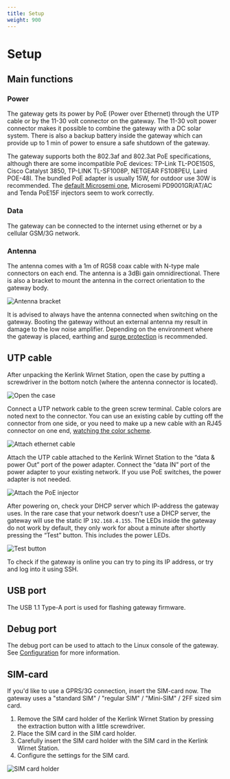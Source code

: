 ```yaml
---
title: Setup
weight: 900
---
```


# Setup

## Main functions

### Power

The gateway gets its power by PoE (Power over Ethernet) through the UTP cable or by the 11-30 volt connector on the gateway. The 11-30 volt power connector makes it possible to combine the gateway with a DC solar system. There is also a backup battery inside the gateway which can provide up to 1 min of power to ensure a safe shutdown of the gateway.

The gateway supports both the 802.3af and 802.3at PoE specifications, although there are some incompatible PoE devices: TP-Link TL-POE150S, Cisco Catalyst 3850, TP-LINK TL-SF1008P, NETGEAR FS108PEU, Laird POE-48I. The bundled PoE adapter is usually 15W, for outdoor use 30W is recommended. The [default Microsemi one](https://www.microsemi.com/product-directory/single-port-non-rackmount-midspans/3931-pd-3501g-ac), Microsemi PD9001GR/AT/AC and Tenda PoE15F injectors seem to work correctly.

### Data

The gateway can be connected to the internet using ethernet or by a cellular GSM/3G network.

### Antenna

The antenna comes with a 1m of RG58 coax cable with N-type male connectors on each end. The antenna is a 3dBi gain omnidirectional. There is also a bracket to mount the antenna in the correct orientation to the gateway body.

![Antenna bracket](kerlink-antenna.jpg)

It is advised to always have the antenna connected when switching on the gateway. Booting the gateway without an external antenna my result in damage to the low noise amplifier. Depending on the environment where the gateway is placed, earthing and [surge protection](../lightning-protection.md) is recommended.

## UTP cable

After unpacking the Kerlink Wirnet Station, open the case by putting a screwdriver in the bottom notch (where the antenna connector is located).

![Open the case](utp-1.jpg)

Connect a UTP network cable to the green screw terminal. Cable colors are noted next to the connector. You can use an existing cable by cutting off the connector from one side, or you need to make up a new cable with an RJ45 connector on one end, [watching the color scheme](https://en.wikipedia.org/wiki/TIA/EIA-568).

![Attach ethernet cable](kerlink-ethernet-connection.jpg)

Attach the UTP cable attached to the Kerlink Wirnet Station to the “data & power Out” port of the power adapter. Connect the “data IN” port of the power adapter to your existing network. If you use PoE switches, the power adapter is not needed.

![Attach the PoE injector](utp-2.jpg)

After powering on, check your DHCP server which IP-address the gateway uses. In the rare case that your network doesn't use a DHCP server, the gateway will use the static IP `192.168.4.155`. The LEDs inside the gateway do not work by default, they only work for about a minute after shortly pressing the “Test” button. This includes the power LEDs.

![Test button](utp-3.jpg)

To check if the gateway is online you can try to ping its IP address, or try and log into it using SSH.

## USB port

The USB 1.1 Type-A port is used for flashing gateway firmware.

## Debug port

The debug port can be used to attach to the Linux console of the gateway. See [Configuration](config.md) for more information.

## SIM-card

If you'd like to use a GPRS/3G connection, insert the SIM-card now. The gateway uses a "standard SIM" / "regular SIM" / "Mini-SIM" / 2FF sized sim card.

1. Remove the SIM card holder of the Kerlink Wirnet Station by pressing the extraction button with a little screwdriver.
2. Place the SIM card in the SIM card holder.
3. Carefully insert the SIM card holder with the SIM card in the Kerlink Wirnet Station.
4. Configure the settings for the SIM card.

![SIM card holder](sim.png)
